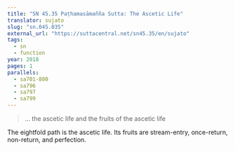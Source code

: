 ```yaml
---
title: "SN 45.35 Paṭhamasāmañña Sutta: The Ascetic Life"
translator: sujato
slug: "sn.045.035"
external_url: "https://suttacentral.net/sn45.35/en/sujato"
tags:
  - sn
  - function
year: 2018
pages: 1
parallels:
  - sa701-800
  - sa796
  - sa797
  - sa799
---
```


> … the ascetic life and the fruits of the ascetic life

The eightfold path is the ascetic life. Its fruits are stream-entry, once-return, non-return, and perfection.

